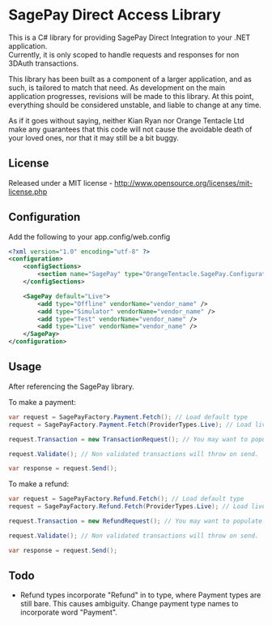 SagePay Direct Access Library
==

This is a C# library for providing SagePay Direct Integration to your .NET application.  
Currently, it is only scoped to handle requests and responses for non 3DAuth transactions.

This library has been built as a component of a larger application, and as such, 
is tailored to match that need.  As development on the main application progresses, 
revisions will be made to this library.  At this point, everything should be 
considered unstable, and liable to change at any time.

As if it goes without saying, neither Kian Ryan nor Orange Tentacle Ltd make any 
guarantees that this code will not cause the avoidable death of your loved ones, 
nor that it may still be a bit buggy.

License
--

Released under a MIT license - http://www.opensource.org/licenses/mit-license.php

Configuration
--

Add the following to your app.config/web.config

```xml
<?xml version="1.0" encoding="utf-8" ?>
<configuration>
	<configSections>
		<section name="SagePay" type="OrangeTentacle.SagePay.Configuration.SageConfiguration, SagePay" />
	</configSections>

	<SagePay default="Live">
		<add type="Offline" vendorName="vendor_name" />
		<add type="Simulator" vendorName="vendor_name" />
		<add type="Test" vendorName="vendor_name" />
		<add type="Live" vendorName="vendor_name" />
	</SagePay>
</configuration>
```

Usage
--

After referencing the SagePay library.

To make a payment:


```csharp
var request = SagePayFactory.Payment.Fetch(); // Load default type
request = SagePayFactory.Payment.Fetch(ProviderTypes.Live); // Load live type

request.Transaction = new TransactionRequest(); // You may want to populate the transaction

request.Validate(); // Non validated transactions will throw on send.

var response = request.Send();
```

To make a refund:


```csharp
var request = SagePayFactory.Refund.Fetch(); // Load default type
request = SagePayFactory.Refund.Fetch(ProviderTypes.Live); // Load live type

request.Transaction = new RefundRequest(); // You may want to populate the transaction

request.Validate(); // Non validated transactions will throw on send.

var response = request.Send();
```


Todo
--
* Refund types incorporate "Refund" in to type, where Payment types are still bare.  This causes
  ambiguity.  Change payment type names to incorporate word "Payment".